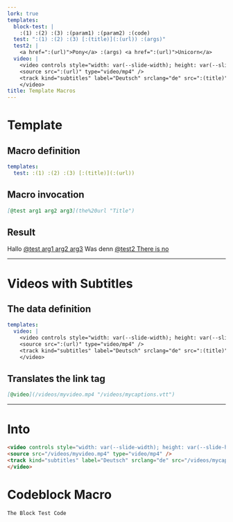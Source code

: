```yaml
---
lork: true
templates:
  block-test: |
    :(1) :(2) :(3) :(param1) :(param2) :(code)
  test: ":(1) :(2) :(3) [:(title)](:(url)) :(args)"
  test2: |
    <a href=":(url)">Pony</a> :(args) <a href=":(url)">Unicorn</a>
  video: |
    <video controls style="width: var(--slide-width); height: var(--slide-height);">
    <source src=":(url)" type="video/mp4" />
    <track kind="subtitles" label="Deutsch" srclang="de" src=":(title)" default />
    </video>
title: Template Macros
---
```


# Template

## Macro definition

``` yaml
templates:
  test: :(1) :(2) :(3) [:(title)](:(url))
```

## Macro invocation

``` markdown
[@test arg1 arg2 arg3](the%20url "Title")
```

## Result

Hallo [@test arg1 arg2 arg3](the%20url "Title") Was denn [@test2 There is
no](the%20url "Title")

--------------------------------------------------------------------------------

# Videos with Subtitles

## The data definition

``` yaml
templates:
  video: |
    <video controls style="width: var(--slide-width); height: var(--slide-height);">
    <source src=":(url)" type="video/mp4" />
    <track kind="subtitles" label="Deutsch" srclang="de" src=":(title)" default />
    </video>
```

## Translates the link tag

``` markdown
[@video](/videos/myvideo.mp4 "/videos/mycaptions.vtt")
```

--------------------------------------------------------------------------------

# Into

``` html
<video controls style="width: var(--slide-width); height: var(--slide-height);">
<source src="/videos/myvideo.mp4" type="video/mp4" />
<track kind="subtitles" label="Deutsch" srclang="de" src="/videos/mycaptions.vtt" default />
</video>
```

# Codeblock Macro

``` {.arg1 .arg2 .arg3 macro="block-test" param1="p1" param2="p2"}
The Block Test Code
```

